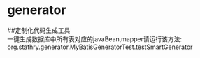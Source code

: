 # generator
##定制化代码生成工具<br/>
一键生成数据库中所有表对应的javaBean,mapper请运行该方法:
org.stathry.generator.MyBatisGeneratorTest.testSmartGenerator
